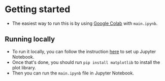 # Getting started

- The easiest way to run this is by using [Google Colab](https://colab.google/) with `main.ipynb`.

## Running locally

- To run it locally, you can follow the instruction [here](https://jupyter.org/install) to set up Jupyter Notebook.
- Once that's done, you should run `pip install matplotlib` to install the plot library.
- Then you can run the `main.ipynb` file in Jupyter Notebook.
